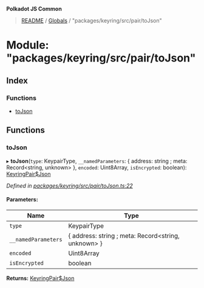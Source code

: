 **Polkadot JS Common**

> [README](../README.md) / [Globals](../globals.md) / "packages/keyring/src/pair/toJson"

# Module: "packages/keyring/src/pair/toJson"

## Index

### Functions

* [toJson](_packages_keyring_src_pair_tojson_.md#tojson)

## Functions

### toJson

▸ **toJson**(`type`: KeypairType, `__namedParameters`: { address: string ; meta: Record\<string, unknown>  }, `encoded`: Uint8Array, `isEncrypted`: boolean): [KeyringPair$Json](../interfaces/_packages_keyring_src_types_.keyringpair_json.md)

*Defined in [packages/keyring/src/pair/toJson.ts:22](https://github.com/polkadot-js/common/blob/30198d1a/packages/keyring/src/pair/toJson.ts#L22)*

#### Parameters:

Name | Type |
------ | ------ |
`type` | KeypairType |
`__namedParameters` | { address: string ; meta: Record\<string, unknown>  } |
`encoded` | Uint8Array |
`isEncrypted` | boolean |

**Returns:** [KeyringPair$Json](../interfaces/_packages_keyring_src_types_.keyringpair_json.md)
